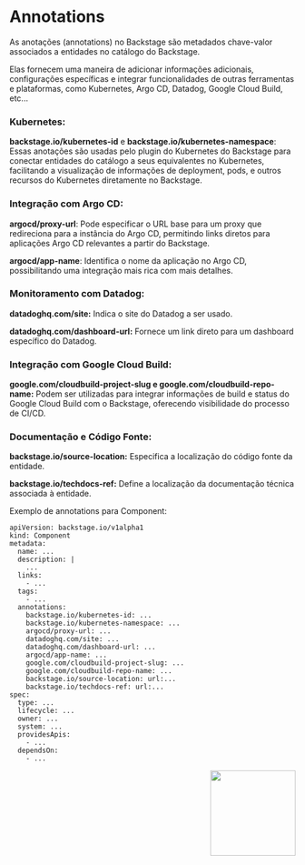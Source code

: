 # Annotations

As anotações (annotations) no Backstage são metadados chave-valor associados a entidades no catálogo do Backstage. 

Elas fornecem uma maneira de adicionar informações adicionais, configurações específicas e integrar funcionalidades de outras ferramentas e plataformas, como Kubernetes, Argo CD, Datadog, Google Cloud Build, etc...

### Kubernetes:

**backstage.io/kubernetes-id** e **backstage.io/kubernetes-namespace**: Essas anotações são usadas pelo plugin do Kubernetes do Backstage para conectar entidades do catálogo a seus equivalentes no Kubernetes, facilitando a visualização de informações de deployment, pods, e outros recursos do Kubernetes diretamente no Backstage.

### Integração com Argo CD:

**argocd/proxy-url**: Pode especificar o URL base para um proxy que redireciona para a instância do Argo CD, permitindo links diretos para aplicações Argo CD relevantes a partir do Backstage.

**argocd/app-name**: Identifica o nome da aplicação no Argo CD, possibilitando uma integração mais rica com mais detalhes.

### Monitoramento com Datadog:

**datadoghq.com/site:** Indica o site do Datadog a ser usado.

**datadoghq.com/dashboard-url:** Fornece um link direto para um dashboard específico do Datadog.

### Integração com Google Cloud Build:

**google.com/cloudbuild-project-slug e google.com/cloudbuild-repo-name:** Podem ser utilizadas para integrar informações de build e status do Google 
Cloud Build com o Backstage, oferecendo visibilidade do processo de CI/CD.

### Documentação e Código Fonte:

**backstage.io/source-location:** Especifica a localização do código fonte da entidade.

**backstage.io/techdocs-ref:** Define a localização da documentação técnica associada à entidade.

Exemplo de annotations para Component:

```
apiVersion: backstage.io/v1alpha1
kind: Component
metadata:
  name: ...
  description: |
    ...
  links:
    - ...
  tags:
    - ...
  annotations:
    backstage.io/kubernetes-id: ...
    backstage.io/kubernetes-namespace: ...
    argocd/proxy-url: ...
    datadoghq.com/site: ...
    datadoghq.com/dashboard-url: ...
    argocd/app-name: ...
    google.com/cloudbuild-project-slug: ...
    google.com/cloudbuild-repo-name: ...
    backstage.io/source-location: url:...
    backstage.io/techdocs-ref: url:...
spec:
  type: ...
  lifecycle: ...
  owner: ...
  system: ...
  providesApis:
    - ...
  dependsOn: 
    - ...
```

<img align="right" width="150" height="150" src="https://backstage.cloud.acme.com.br/static/acme_branco.895b1e3e..png">